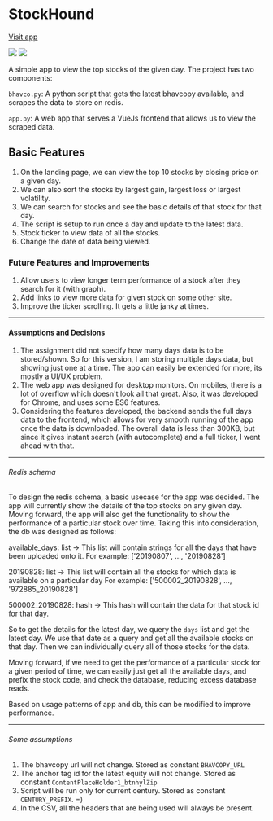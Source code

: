 # StockHound

[Visit app](http://stockhound.samhattangady.com)

<img src='https://i.imgur.com/CHpWVP5.png' /> <img src='https://i.imgur.com/66syfLA.png' />

A simple app to view the top stocks of the given day. The project has two components:

`bhavco.py`: A python script that gets the latest bhavcopy available, and scrapes the data to store on redis.

`app.py`: A web app that serves a VueJs frontend that allows us to view the scraped data.

## Basic Features
1. On the landing page, we can view the top 10 stocks by closing price on a given day.
2. We can also sort the stocks by largest gain, largest loss or largest volatility.
3. We can search for stocks and see the basic details of that stock for that day.
4. The script is setup to run once a day and update to the latest data.
5. Stock ticker to view data of all the stocks.
6. Change the date of data being viewed.

### Future Features and Improvements
1. Allow users to view longer term performance of a stock after they search for it (with graph).
2. Add links to view more data for given stock on some other site.
3. Improve the ticker scrolling. It gets a little janky at times.

---

#### Assumptions and Decisions
1. The assignment did not specify how many days data is to be stored/shown. So for this version, I am
storing multiple days data, but showing just one at a time. The app can easily be extended for more, its mostly
a UI/UX problem.
2. The web app was designed for desktop monitors. On mobiles, there is a lot of overflow which doesn't
look all that great. Also, it was developed for Chrome, and uses some ES6 features.
3. Considering the features developed, the backend sends the full days data to the frontend, which allows
for very smooth running of the app once the data is downloaded. The overall data is less than 300KB, but 
since it gives instant search (with autocomplete) and a full ticker, I went ahead with that.

---

###### Redis schema

To design the redis schema, a basic usecase for the app was decided. The app will currently show
the details of the top stocks on any given day. Moving forward, the app will also get the functionality
to show the performance of a particular stock over time. Taking this into consideration, the db was
designed as follows:

available\_days: list -> This list will contain strings for all the days that have been uploaded onto it.
For example: ['20190807', ..., '20190828']

20190828: list -> This list will contain all the stocks for which data is available on a particular day
For example: ['500002\_20190828', ..., '972885\_20190828']

500002\_20190828: hash -> This hash will contain the data for that stock id for that day.

So to get the details for the latest day, we query the `days` list and get the latest day.
We use that date as a query and get all the available stocks on that day.
Then we can individually query all of those stocks for the data.

Moving forward, if we need to get the performance of a particular stock for a given period of time,
we can easily just get all the available days, and prefix the stock code, and check the database,
reducing excess database reads.

Based on usage patterns of app and db, this can be modified to improve performance.

---

###### Some assumptions
1. The bhavcopy url will not change. Stored as constant `BHAVCOPY_URL`
2. The anchor tag id for the latest equity will not change. Stored as constant `ContentPlaceHolder1_btnhylZip`
3. Script will be run only for current century. Stored as constant `CENTURY_PREFIX`. =)
4. In the CSV, all the headers that are being used will always be present.

